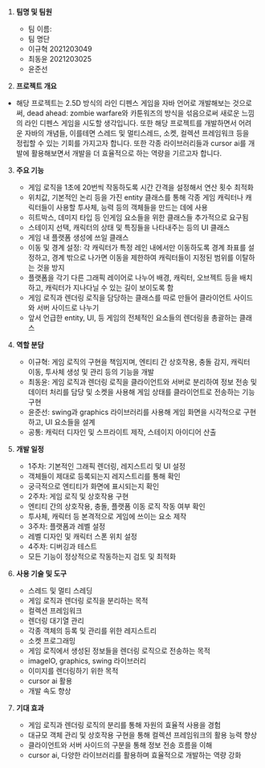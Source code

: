 1. **팀명 및 팀원**
   * 팀 이름:
   * 팀 명단
	- 이규혁 2021203049
	- 최동윤 2021203025
	- 윤준선


2. **프로젝트 개요**
  
*   해당 프로젝트는 2.5D 방식의 라인 디펜스 게임을 자바 언어로 개발해보는 것으로써, dead ahead: zombie warfare와 카툰워즈의 방식을 섞음으로써 새로운 느낌의 라인 디펜스 게임을 시도할 생각입니다. 또한 해당 프로젝트를 개발하면서 어려운 자바의 개념들, 이를테면 스레드 및 멀티스레드, 소켓, 컬렉션 프레임워크 등을 정립할 수 있는 기회를 가지고자 합니다. 또한 각종 라이브러리들과 cursor ai를 개발에 활용해보면서 개발을 더 효율적으로 하는 역량을 기르고자 합니다.


3. **주요 기능**
   * 게임 로직을 1초에 20번씩 작동하도록 시간 간격을 설정해서 연산 횟수 최적화
   * 위치값, 기본적인 논리 등을 가진 entity 클래스를 통해 각종 게임 캐릭터나 캐릭터들이 사용할 투사체, 능력 등의 객체들을 만드는 데에 사용
	* 히트박스, 데미지 타입 등 인게임 요소들을 위한 클래스들 추가적으로 요구됨
   * 스테이지 선택, 캐릭터의 상태 및 특징들을 나타내주는 등의 UI 클래스
   * 게임 내 플랫폼 생성에 쓰일 클래스
	* 이동 및 경계 설정: 각 캐릭터가 특정 레인 내에서만 이동하도록 경계 좌표를 설정하고, 경계 밖으로 나가면 이동을 제한하여 캐릭터들이 지정된 범위를 이탈하는 것을 방지
	* 플랫폼을 각기 다른 그래픽 레이어로 나누어 배경, 캐릭터, 오브젝트 등을 배치하고, 캐릭터가 지나다닐 수 있는 길이 보이도록 함
   * 게임 로직과 렌더링 로직을 담당하는 클래스를 따로 만들어 클라이언트 사이드와 서버 사이드로 나누기
   * 앞서 언급한 entity, UI, 등 게임의 전체적인 요소들의 렌더링을 총괄하는 클래스


4. **역할 분담**
   * 이규혁: 게임 로직의 구현을 책임지며, 엔티티 간 상호작용, 충돌 감지, 캐릭터 이동, 투사체 생성 및 관리 등의 기능을 개발
   * 최동윤: 게임 로직과 렌더링 로직을 클라이언트와 서버로 분리하여 정보 전송 및 데이터 처리를 담당 및 소켓을 사용해 게임 상태를 클라이언트로 전송하는 기능 구현
   * 윤준선: swing과 graphics 라이브러리를 사용해 게임 화면을 시각적으로 구현하고, UI 요소들을 설계
   * 공통: 캐릭터 디자인 및 스프라이트 제작, 스테이지 아이디어 산출


5. **개발 일정**
   * 1주차: 기본적인 그래픽 렌더링, 레지스트리 및 UI 설정
	* 객체들이 제대로 등록되는지 레지스트리를 통해 확인
	* 궁극적으로 엔티티가 화면에 표시되는지 확인
   * 2주차: 게임 로직 및 상호작용 구현
	* 엔티티 간의 상호작용, 충돌, 플랫폼 이동 로직 작동 여부 확인
	* 투사체, 캐릭터 등 본격적으로 게임에 쓰이는 요소 제작
   * 3주차: 플랫폼과 레벨 설정
	* 레벨 디자인 및 캐릭터 스폰 위치 설정
   * 4주차: 디버깅과 테스트
	* 모든 기능이 정상적으로 작동하는지 검토 및 최적화


6. **사용 기술 및 도구**
   * 스레드 및 멀티 스레딩
	* 게임 로직과 렌더링 로직을 분리하는 목적
   * 컬렉션 프레임워크
	* 렌더링 대기열 관리
	* 각종 객체의 등록 및 관리를 위한 레지스트리
   * 소켓 프로그래밍
	* 게임 로직에서 생성된 정보들을 렌더링 로직으로 전송하는 목적
   * imageIO, graphics, swing 라이브러리
	* 이미지를 렌더링하기 위한 목적
   * cursor ai 활용
   	* 개발 속도 향상


7. **기대 효과**
   * 게임 로직과 렌더링 로직의 분리를 통해 자원의 효율적 사용을 경험
   * 대규모 객체 관리 및 상호작용 구현을 통해 컬렉션 프레임워크의 활용 능력 향상
   * 클라이언트와 서버 사이드의 구분을 통해 정보 전송 흐름을 이해
   * cursor ai, 다양한 라이브러리를 활용하며 효율적으로 개발하는 역량 강화

